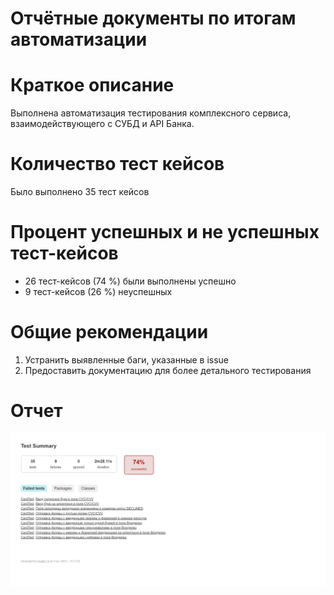 # Отчётные документы по итогам автоматизации

# Краткое описание
Выполнена автоматизация тестирования комплексного сервиса, взаимодействующего с СУБД и API Банка.

# Количество тест кейсов
Было выполнено 35 тест кейсов

# Процент успешных и не успешных тест-кейсов
* 26 тест-кейсов (74 %) были выполнены успешно
* 9 тест-кейсов (26 %) неуспешных

# Общие рекомендации

1. Устранить выявленные баги, указанные в issue
2. Предоставить документацию для более детального тестирования

# Отчет  
![Test results - Test Summary 2023-10-04 16-41-10.png](..%2Fpic%2FTest%20results%20-%20Test%20Summary%202023-10-04%2016-41-10.png)
